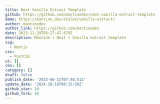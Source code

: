 ```yaml
---
title: Next Vanilla Extract Template
github: https://github.com/mantinedev/next-vanilla-extract-template
demo: https://mantine.dev/styles/vanilla-extract/
author: mantinedev
author_link: https://github.com/mantinedev
date: 2023-11-29T05:27:47.879Z
description: Mantine + Next + Vanilla extract template
ssg:
  - Nextjs
css:
  - PostCSS
ui: []
cms: []
category: []
draft: false
publish_date: '2023-06-12T07:48:51Z'
update_date: '2024-10-18T08:15:50Z'
github_star: 10
github_fork: 10
---
```

